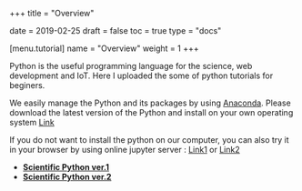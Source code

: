+++
title = "Overview"

date = 2019-02-25
draft = false
toc = true
type = "docs"

[menu.tutorial]
  name = "Overview"
  weight = 1
+++

Python is the useful programming language for the science, web development and IoT. Here I uploaded the some of python tutorials for beginers.

We easily manage the Python and its packages by using [Anaconda](https://www.anaconda.com/).
Please download the latest version of the Python and install on your own operating system [Link](https://www.anaconda.com/distribution/)

If you do not want to install the python on our computer, you can also try it in your browser by using online jupyter server : [Link1](https://jupyter.org/try) or [Link2](https://kyso.io/)



* **[Scientific Python ver.1](scientific_python_v1)**
* **[Scientific Python ver.2](scientific_python_v2)**
